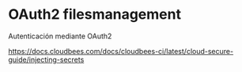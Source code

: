 # OAuth2 filesmanagement
Autenticación mediante OAuth2


https://docs.cloudbees.com/docs/cloudbees-ci/latest/cloud-secure-guide/injecting-secrets


